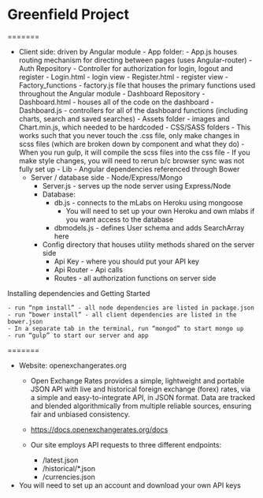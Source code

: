 # Greenfield Project
=======

 - Client side: driven by Angular module
        - App folder:
            - App.js houses routing mechanism for directing between pages (uses Angular-router)
            - Auth Repository
                - Controller for authorization for login, logout and register
                - Login.html - login view
                - Register.html - register view
            - Factory_functions - factory.js file that houses the primary functions used throughout the Angular module
            - Dashboard Repository
                - Dashboard.html - houses all of the code on the dashboard
                - Dashboard.js - controllers for all of the dashboard functions (including charts, search and saved searches)
        - Assets folder - images and Chart.min.js, which needed to be hardcoded
        - CSS/SASS folders
            - This works such that you never touch the .css file, only make changes in scss files
            (which are broken down by component and what they do)
            - When you run gulp, it will compile the scss files into the css file
            - If you make style changes, you will need to rerun b/c browser sync was not fully set up
        - Lib - Angular dependencies referenced through Bower
    - Server / database side - Node/Express/Mongo
        - Server.js - serves up the node server using Express/Node
        - Database:
            - db.js - connects to the mLabs on Heroku using mongoose
                - You will need to set up your own Heroku and own mlabs if you want access to the database
            - dbmodels.js - defines User schema and adds SearchArray here
        - Config directory that houses utility methods shared on the server side
            - Api Key - where you should put your API key
            - Api Router - Api calls
            - Routes - all authorization functions on server side

Installing dependencies and Getting Started

```
- run “npm install” - all node dependencies are listed in package.json
- run “bower install” - all client dependencies are listed in the bower.json
- In a separate tab in the terminal, run “mongod” to start mongo up
- run “gulp” to start our server and app
```

=======

- Website: openexchangerates.org
    - Open Exchange Rates provides a simple, lightweight and portable JSON API with live and historical foreign exchange (forex) rates, via a simple and easy-to-integrate API, in JSON format. Data are tracked and blended algorithmically from multiple reliable sources, ensuring fair and unbiased consistency.

    - https://docs.openexchangerates.org/docs
    - Our site employs API requests to three different endpoints:
        - /latest.json
        - /historical/*.json
        - /currencies.json
- You will need to set up an account and download your own API keys

